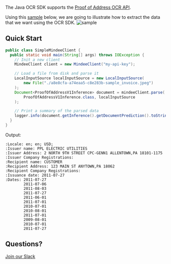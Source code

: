 The Java OCR SDK supports the [Proof of Address OCR API](https://developers.mindee.com/docs/proof-of-address-ocr).

Using this [sample](https://files.readme.io/a8e8cfa-a74eaa5-c8e283b-sample_invoice.jpeg) below,
we are going to illustrate how to extract the data that we want using the OCR SDK.
![sample](https://files.readme.io/a8e8cfa-a74eaa5-c8e283b-sample_invoice.jpeg)

## Quick Start
```java
public class SimpleMindeeClient {
  public static void main(String[] args) throws IOException {
    // Init a new client
    MindeeClient client = new MindeeClient("my-api-key");

    // Load a file from disk and parse it
    LocalInputSource localInputSource = new LocalInputSource(
        new File("./a8e8cfa-a74eaa5-c8e283b-sample_invoice.jpeg")
    );
    Document<ProofOfAddressV1Inference> document = mindeeClient.parse(
        ProofOfAddressV1Inference.class, localInputSource
    );

    // Print a summary of the parsed data
    logger.info(document.getInference().getDocumentPrediction().toString());
  }
}
```

Output:
```
:Locale: en; en; USD;
:Issuer name: PPL ELECTRIC UTILITIES
:Issuer Address: 2 NORTH 9TH STREET CPC-GENN1 ALLENTOWN,PA 18101-1175
:Issuer Company Registrations:
:Recipient name: CUSTOMER
:Recipient Address: 123 MAIN ST ANYTOWN,PA 18062
:Recipient Company Registrations:
:Issuance date: 2011-07-27
:Dates: 2011-07-27
        2011-07-06
        2011-08-03
        2011-07-27
        2011-06-01
        2011-07-01
        2010-07-01
        2010-08-01
        2011-07-01
        2009-08-01
        2010-07-01
        2011-07-27
```

## Questions?
[Join our Slack](https://join.slack.com/t/mindee-community/shared_invite/zt-1jv6nawjq-FDgFcF2T5CmMmRpl9LLptw)
